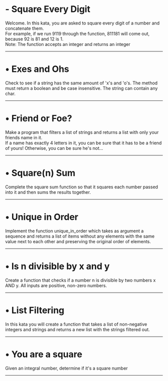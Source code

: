 # - Square Every Digit
Welcome. In this kata, you are asked to square every digit of a number and concatenate them. <br/>
For example, if we run 9119 through the function, 811181 will come out, because 92 is 81 and 12 is 1. <br/>
Note: The function accepts an integer and returns an integer
___

# • Exes and Ohs
Check to see if a string has the same amount of 'x's and 'o's. The method must return a boolean and be case insensitive. The string can contain any char.
___

# • Friend or Foe?
Make a program that filters a list of strings and returns a list with only your friends name in it.<br/>
If a name has exactly 4 letters in it, you can be sure that it has to be a friend of yours! Otherwise, you can be sure he's not...
___
# • Square(n) Sum
Complete the square sum function so that it squares each number passed into it and then sums the results together.
___
# • Unique in Order
Implement the function unique_in_order which takes as argument a sequence and returns a list of items without any elements with the same value next to each other and preserving the original order of elements.
___
# • Is n divisible by x and y
Create a function that checks if a number n is divisible by two numbers x AND y. All inputs are positive, non-zero numbers.
___
# • List Filtering
In this kata you will create a function that takes a list of non-negative integers and strings and returns a new list with the strings filtered out.
___
# • You are a square
Given an integral number, determine if it's a square number
___
